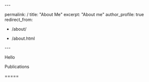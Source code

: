 \---

permalink: /
title: "About Me"
excerpt: "About me"
author_profile: true
redirect_from: 

- /about/

- /about.html

\---

Hello





Publications

=====
